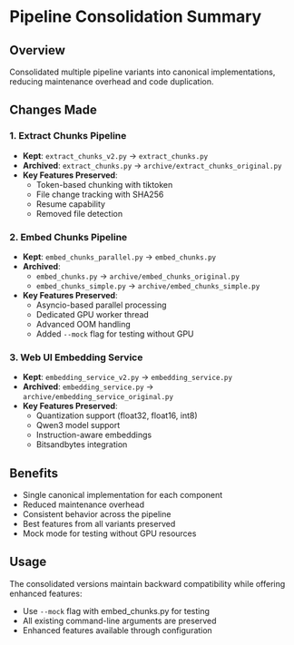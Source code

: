 # Pipeline Consolidation Summary

## Overview
Consolidated multiple pipeline variants into canonical implementations, reducing maintenance overhead and code duplication.

## Changes Made

### 1. Extract Chunks Pipeline
- **Kept**: `extract_chunks_v2.py` → `extract_chunks.py`
- **Archived**: `extract_chunks.py` → `archive/extract_chunks_original.py`
- **Key Features Preserved**:
  - Token-based chunking with tiktoken
  - File change tracking with SHA256
  - Resume capability
  - Removed file detection

### 2. Embed Chunks Pipeline  
- **Kept**: `embed_chunks_parallel.py` → `embed_chunks.py`
- **Archived**: 
  - `embed_chunks.py` → `archive/embed_chunks_original.py`
  - `embed_chunks_simple.py` → `archive/embed_chunks_simple.py`
- **Key Features Preserved**:
  - Asyncio-based parallel processing
  - Dedicated GPU worker thread
  - Advanced OOM handling
  - Added `--mock` flag for testing without GPU

### 3. Web UI Embedding Service
- **Kept**: `embedding_service_v2.py` → `embedding_service.py`
- **Archived**: `embedding_service.py` → `archive/embedding_service_original.py`
- **Key Features Preserved**:
  - Quantization support (float32, float16, int8)
  - Qwen3 model support
  - Instruction-aware embeddings
  - Bitsandbytes integration

## Benefits
- Single canonical implementation for each component
- Reduced maintenance overhead
- Consistent behavior across the pipeline
- Best features from all variants preserved
- Mock mode for testing without GPU resources

## Usage
The consolidated versions maintain backward compatibility while offering enhanced features:
- Use `--mock` flag with embed_chunks.py for testing
- All existing command-line arguments are preserved
- Enhanced features available through configuration